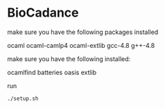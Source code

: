 BioCadance
=====
make sure you have the following packages installed

   ocaml ocaml-camlp4 ocaml-extlib gcc-4.8 g++-4.8

make sure you have the following installed:

   ocamlfind batteries oasis extlib

run 

	./setup.sh
